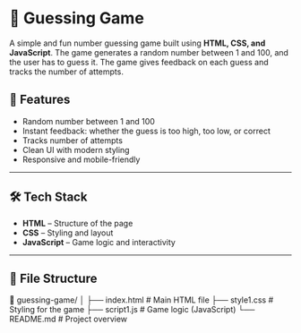 # 🎯 Guessing Game

A simple and fun number guessing game built using **HTML, CSS, and JavaScript**. The game generates a random number between 1 and 100, and the user has to guess it. The game gives feedback on each guess and tracks the number of attempts.


## 🚀 Features

- Random number between 1 and 100
- Instant feedback: whether the guess is too high, too low, or correct
- Tracks number of attempts
- Clean UI with modern styling
- Responsive and mobile-friendly

---

## 🛠️ Tech Stack

- **HTML** – Structure of the page  
- **CSS** – Styling and layout  
- **JavaScript** – Game logic and interactivity

---

## 📂 File Structure
📁 guessing-game/
│
├── index.html # Main HTML file
├── style1.css # Styling for the game
├── script1.js # Game logic (JavaScript)
└── README.md # Project overview
